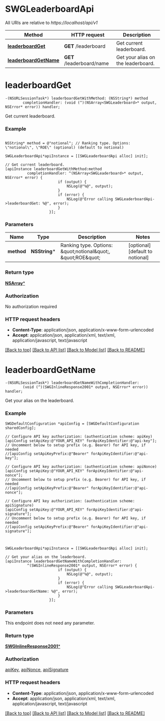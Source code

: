 # SWGLeaderboardApi

All URIs are relative to *https://localhost/api/v1*

Method | HTTP request | Description
------------- | ------------- | -------------
[**leaderboardGet**](SWGLeaderboardApi.md#leaderboardget) | **GET** /leaderboard | Get current leaderboard.
[**leaderboardGetName**](SWGLeaderboardApi.md#leaderboardgetname) | **GET** /leaderboard/name | Get your alias on the leaderboard.


# **leaderboardGet**
```objc
-(NSURLSessionTask*) leaderboardGetWithMethod: (NSString*) method
        completionHandler: (void (^)(NSArray<SWGLeaderboard>* output, NSError* error)) handler;
```

Get current leaderboard.

### Example 
```objc

NSString* method = @"notional"; // Ranking type. Options: \"notional\", \"ROE\" (optional) (default to notional)

SWGLeaderboardApi*apiInstance = [[SWGLeaderboardApi alloc] init];

// Get current leaderboard.
[apiInstance leaderboardGetWithMethod:method
          completionHandler: ^(NSArray<SWGLeaderboard>* output, NSError* error) {
                        if (output) {
                            NSLog(@"%@", output);
                        }
                        if (error) {
                            NSLog(@"Error calling SWGLeaderboardApi->leaderboardGet: %@", error);
                        }
                    }];
```

### Parameters

Name | Type | Description  | Notes
------------- | ------------- | ------------- | -------------
 **method** | **NSString***| Ranking type. Options: \&quot;notional\&quot;, \&quot;ROE\&quot; | [optional] [default to notional]

### Return type

[**NSArray<SWGLeaderboard>***](SWGLeaderboard.md)

### Authorization

No authorization required

### HTTP request headers

 - **Content-Type**: application/json, application/x-www-form-urlencoded
 - **Accept**: application/json, application/xml, text/xml, application/javascript, text/javascript

[[Back to top]](#) [[Back to API list]](../README.md#documentation-for-api-endpoints) [[Back to Model list]](../README.md#documentation-for-models) [[Back to README]](../README.md)

# **leaderboardGetName**
```objc
-(NSURLSessionTask*) leaderboardGetNameWithCompletionHandler: 
        (void (^)(SWGInlineResponse2001* output, NSError* error)) handler;
```

Get your alias on the leaderboard.

### Example 
```objc
SWGDefaultConfiguration *apiConfig = [SWGDefaultConfiguration sharedConfig];

// Configure API key authorization: (authentication scheme: apiKey)
[apiConfig setApiKey:@"YOUR_API_KEY" forApiKeyIdentifier:@"api-key"];
// Uncomment below to setup prefix (e.g. Bearer) for API key, if needed
//[apiConfig setApiKeyPrefix:@"Bearer" forApiKeyIdentifier:@"api-key"];

// Configure API key authorization: (authentication scheme: apiNonce)
[apiConfig setApiKey:@"YOUR_API_KEY" forApiKeyIdentifier:@"api-nonce"];
// Uncomment below to setup prefix (e.g. Bearer) for API key, if needed
//[apiConfig setApiKeyPrefix:@"Bearer" forApiKeyIdentifier:@"api-nonce"];

// Configure API key authorization: (authentication scheme: apiSignature)
[apiConfig setApiKey:@"YOUR_API_KEY" forApiKeyIdentifier:@"api-signature"];
// Uncomment below to setup prefix (e.g. Bearer) for API key, if needed
//[apiConfig setApiKeyPrefix:@"Bearer" forApiKeyIdentifier:@"api-signature"];



SWGLeaderboardApi*apiInstance = [[SWGLeaderboardApi alloc] init];

// Get your alias on the leaderboard.
[apiInstance leaderboardGetNameWithCompletionHandler: 
          ^(SWGInlineResponse2001* output, NSError* error) {
                        if (output) {
                            NSLog(@"%@", output);
                        }
                        if (error) {
                            NSLog(@"Error calling SWGLeaderboardApi->leaderboardGetName: %@", error);
                        }
                    }];
```

### Parameters
This endpoint does not need any parameter.

### Return type

[**SWGInlineResponse2001***](SWGInlineResponse2001.md)

### Authorization

[apiKey](../README.md#apiKey), [apiNonce](../README.md#apiNonce), [apiSignature](../README.md#apiSignature)

### HTTP request headers

 - **Content-Type**: application/json, application/x-www-form-urlencoded
 - **Accept**: application/json, application/xml, text/xml, application/javascript, text/javascript

[[Back to top]](#) [[Back to API list]](../README.md#documentation-for-api-endpoints) [[Back to Model list]](../README.md#documentation-for-models) [[Back to README]](../README.md)

